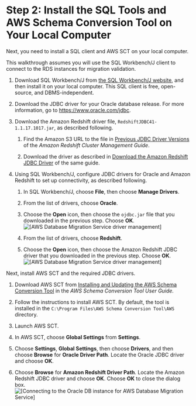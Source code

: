 # Step 2: Install the SQL Tools and AWS Schema Conversion Tool on Your Local Computer<a name="chap-rdsoracle2redshift.steps.installsct"></a>

Next, you need to install a SQL client and AWS SCT on your local computer\.

This walkthrough assumes you will use the SQL Workbench/J client to connect to the RDS instances for migration validation\.

1. Download SQL Workbench/J from [the SQL Workbench/J website](http://www.sql-workbench.net/downloads.html), and then install it on your local computer\. This SQL client is free, open\-source, and DBMS\-independent\.

1. Download the JDBC driver for your Oracle database release\. For more information, go to [https://www\.oracle\.com/jdbc](https://www.oracle.com/jdbc)\.

1. Download the Amazon Redshift driver file, `RedshiftJDBC41-1.1.17.1017.jar`, as described following\.

   1. Find the Amazon S3 URL to the file in [Previous JDBC Driver Versions](https://docs.aws.amazon.com/redshift/latest/mgmt/jdbc-previous-versions.html) of the *Amazon Redshift Cluster Management Guide*\.

   1. Download the driver as described in [Download the Amazon Redshift JDBC Driver](https://docs.aws.amazon.com/redshift/latest/mgmt/configure-jdbc-connection.html#download-jdbc-driver) of the same guide\.

1. Using SQL Workbench/J, configure JDBC drivers for Oracle and Amazon Redshift to set up connectivity, as described following\.

   1. In SQL Workbench/J, choose **File**, then choose **Manage Drivers**\.

   1. From the list of drivers, choose **Oracle**\.

   1. Choose the **Open** icon, then choose the `ojdbc.jar` file that you downloaded in the previous step\. Choose **OK**\.  
![\[AWS Database Migration Service driver management\]](http://docs.aws.amazon.com/dms/latest/sbs/images/sbs-rdsor2redshift7.png)

   1. From the list of drivers, choose **Redshift**\.

   1. Choose the **Open** icon, then choose the Amazon Redshift JDBC driver that you downloaded in the previous step\. Choose **OK**\.  
![\[AWS Database Migration Service driver management\]](http://docs.aws.amazon.com/dms/latest/sbs/images/sbs-rdsor2redshift8.png)

Next, install AWS SCT and the required JDBC drivers\.

1. Download AWS SCT from [Installing and Updating the AWS Schema Conversion Tool](https://docs.aws.amazon.com/SchemaConversionTool/latest/userguide/CHAP_SchemaConversionTool.Installing.html) in the *AWS Schema Conversion Tool User Guide\.* 

1. Follow the instructions to install AWS SCT\. By default, the tool is installed in the `C:\Program Files\AWS Schema Conversion Tool\AWS` directory\.

1. Launch AWS SCT\.

1. In AWS SCT, choose **Global Settings** from **Settings**\.

1. Choose **Settings**, **Global Settings**, then choose **Drivers**, and then choose **Browse** for **Oracle Driver Path**\. Locate the Oracle JDBC driver and choose **OK**\.

1. Choose **Browse** for **Amazon Redshift Driver Path**\. Locate the Amazon Redshift JDBC driver and choose **OK**\. Choose **OK** to close the dialog box\.  
![\[Connecting to the Oracle DB instance for AWS Database Migration Service\]](http://docs.aws.amazon.com/dms/latest/sbs/images/sbs-rdsor2redshift8.5.png)